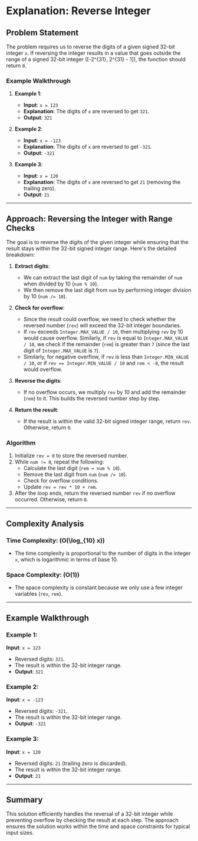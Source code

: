 # Explanation: Reverse Integer

## Problem Statement
The problem requires us to reverse the digits of a given signed 32-bit integer `x`. If reversing the integer results in a value that goes outside the range of a signed 32-bit integer \([-2^{31}, 2^{31} - 1]\), the function should return `0`.

### Example Walkthrough

1. **Example 1**:
   - **Input**: `x = 123`
   - **Explanation**: The digits of `x` are reversed to get `321`.
   - **Output**: `321`

2. **Example 2**:
   - **Input**: `x = -123`
   - **Explanation**: The digits of `x` are reversed to get `-321`.
   - **Output**: `-321`

3. **Example 3**:
   - **Input**: `x = 120`
   - **Explanation**: The digits of `x` are reversed to get `21` (removing the trailing zero).
   - **Output**: `21`

---

## Approach: Reversing the Integer with Range Checks

The goal is to reverse the digits of the given integer while ensuring that the result stays within the 32-bit signed integer range. Here's the detailed breakdown:

1. **Extract digits**:
   - We can extract the last digit of `num` by taking the remainder of `num` when divided by 10 (`num % 10`).
   - We then remove the last digit from `num` by performing integer division by 10 (`num /= 10`).

2. **Check for overflow**:
   - Since the result could overflow, we need to check whether the reversed number (`rev`) will exceed the 32-bit integer boundaries.
   - If `rev` exceeds `Integer.MAX_VALUE / 10`, then multiplying `rev` by 10 would cause overflow. Similarly, if `rev` is equal to `Integer.MAX_VALUE / 10`, we check if the remainder (`rem`) is greater than `7` (since the last digit of `Integer.MAX_VALUE` is `7`).
   - Similarly, for negative overflow, if `rev` is less than `Integer.MIN_VALUE / 10`, or if `rev == Integer.MIN_VALUE / 10` and `rem < -8`, the result would overflow.

3. **Reverse the digits**:
   - If no overflow occurs, we multiply `rev` by 10 and add the remainder (`rem`) to it. This builds the reversed number step by step.

4. **Return the result**:
   - If the result is within the valid 32-bit signed integer range, return `rev`. Otherwise, return `0`.

### Algorithm

1. Initialize `rev = 0` to store the reversed number.
2. While `num != 0`, repeat the following:
   - Calculate the last digit (`rem = num % 10`).
   - Remove the last digit from `num` (`num /= 10`).
   - Check for overflow conditions.
   - Update `rev = rev * 10 + rem`.
3. After the loop ends, return the reversed number `rev` if no overflow occurred. Otherwise, return `0`.

---

## Complexity Analysis

### Time Complexity: \(O(\log_{10} x)\)
- The time complexity is proportional to the number of digits in the integer `x`, which is logarithmic in terms of base 10.

### Space Complexity: \(O(1)\)
- The space complexity is constant because we only use a few integer variables (`rev`, `rem`).

---

## Example Walkthrough

### Example 1:
**Input**: `x = 123`
- Reversed digits: `321`.
- The result is within the 32-bit integer range.
- **Output**: `321`

### Example 2:
**Input**: `x = -123`
- Reversed digits: `-321`.
- The result is within the 32-bit integer range.
- **Output**: `-321`

### Example 3:
**Input**: `x = 120`
- Reversed digits: `21` (trailing zero is discarded).
- The result is within the 32-bit integer range.
- **Output**: `21`

---

## Summary
This solution efficiently handles the reversal of a 32-bit integer while preventing overflow by checking the result at each step. The approach ensures the solution works within the time and space constraints for typical input sizes.
​
